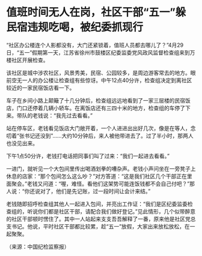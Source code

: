 # 值班时间无人在岗，社区干部“五一”躲民宿违规吃喝，被纪委抓现行

“社区办公楼连个人影都没有，大门还紧锁着，值班人员都去哪儿了？”4月29日，“五一”假期第一天，江苏省徐州市鼓楼区纪委监委党风政风监督检查组来到万楼社区开展检查。

该社区是城中涉农社区，风景秀美，民宿、公园较多，是周边游客常去的地方。眼前空无一人的办公楼让检查组有些惊讶。中午12点40分许，检查组决定到离社区较近的一家民宿饭店看一下。

车子在乡间小路上颠簸了十几分钟后，检查组远远地看到了一家三层楼的民宿饭店，门口还停着几辆小轿车。在离饭店还有三四十米的地方，检查组的车停了下来。带队的老钱说：“我先过去看看。”

站在停车区，老钱看见饭店大门敞开着，一个人进进出出好几次，像是在等人，念叨着“张书记还没到”……大约10分钟后，来人被他带进去了。过了半小时，那两人也没见出来。

下午1点50分许，老钱打电话把同事们叫了过来：“我们一起进去看看。”

一进门，就听见一个大包间里传出喝酒划拳的嘈杂声。老钱小声问坐在一旁凳子上休息的店家：“那个包间怎么这么吵？”对方答道：“这是我们社区几个干部正在里面聚会。”老钱又问道：“喔，难怪。看他们这架势可能连饭钱都不会自己付吧？”那人说：“你还说对了，他们是先记账，过一段时间让会计来结。”

老钱随即招呼检查组其他人一起进入包间，并亮出工作证：“我们是区纪委监委检查组的，听说你们都是社区干部，请配合我们做好登记。”见此情形，几个似带醉意的社区干部顿时愣住了。其中一人站起来支支吾吾解释了一番，原来他是社区党总支书记。他说，平时社区干部都比较累，趁“五一”放假，大家出来放松放松，在一起聚聚。

（来源：中国纪检监察报）

